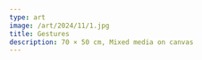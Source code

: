 ```yaml
---
type: art
image: /art/2024/11/1.jpg
title: Gestures
description: 70 × 50 cm, Mixed media on canvas
---
```

